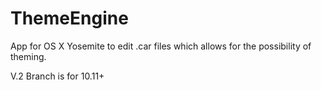 ThemeEngine
===========

App for OS X Yosemite to edit .car files which allows for the possibility of theming.

V.2 Branch is for 10.11+

